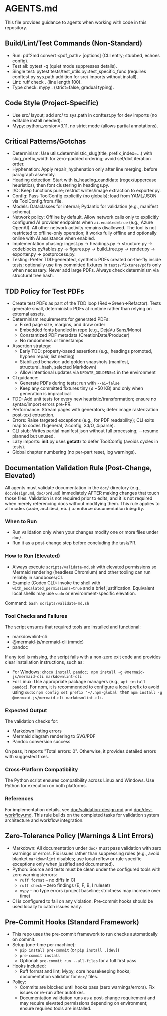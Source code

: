 # AGENTS.md

This file provides guidance to agents when working with code in this repository.

## Build/Lint/Test Commands (Non-Standard)
- Run: pdf2md convert <pdf_path> [options] (CLI entry; stubbed, echoes config).
- Test all: pytest -q (quiet mode suppresses details).
- Single test: pytest tests/test_utils.py::test_specific_func (requires conftest.py sys.path addition for src/ imports without install).
- Lint: ruff check . (line length 100).
- Type check: mypy . (strict=false, gradual typing).

## Code Style (Project-Specific)
- Use src/ layout; add src/ to sys.path in conftest.py for dev imports (no editable install needed).
- Mypy: python_version=3.11, no strict mode (allows partial annotations).

## Critical Patterns/Gotchas
- Determinism: Use utils.deterministic_slug(title, prefix_index=...) with slug_prefix_width for zero-padded ordering; avoid set/dict iteration order.
- Hyphenation: Apply repair_hyphenation only after line merging, before paragraph assembly.
- Heading detection: Start with is_heading_candidate (regex/uppercase heuristics), then font clustering in headings.py.
- I/O: Keep functions pure; restrict writes/image extraction to exporter.py.
- Config: Pass ToolConfig explicitly (no globals); load from YAML/JSON via ToolConfig.from_file.
- Models: Dataclasses for internal; Pydantic for validation (e.g., manifest schema).
- Network policy: Offline by default. Allow network calls only to explicitly
   configured AI provider endpoints when `ai.enabled=true` (e.g., Azure
   OpenAI). All other network activity remains disallowed. The tool is not
   restricted to offline-only operation; it works fully offline and optionally
   online with AI assistance when enabled.
- Implementation phasing: ingest.py → headings.py → structure.py → codeblocks.py/tables.py → figures.py → build_tree.py → render.py → exporter.py → postprocess.py.
- Testing: Prefer TDD‑generated, synthetic PDFs created on‑the‑fly inside tests; optionally use tiny committed fixtures in `tests/fixtures/pdfs` only when necessary. Never add large PDFs. Always check determinism via structural tree hash.

## TDD Policy for Test PDFs

- Create test PDFs as part of the TDD loop (Red→Green→Refactor). Tests generate small, deterministic PDFs at runtime rather than relying on external assets.
- Determinism requirements for generated PDFs:
  - Fixed page size, margins, and draw order
  - Embedded fonts bundled in repo (e.g., DejaVu Sans/Mono)
  - Constantized PDF metadata (CreationDate/Producer)
  - No randomness or timestamps
- Assertion strategy:
  - Early TDD: property‑based assertions (e.g., headings promoted, hyphen repair, list nesting)
  - Stabilized behavior: add golden snapshots (manifest, structural_hash, selected Markdown)
  - Allow intentional updates via `UPDATE_GOLDENS=1` in the environment
- CI guidance:
  - Generate PDFs during tests; run with `--ai=false`
  - Keep any committed fixtures tiny (≤ ~50 KB) and only when generation is impractical
- TDD: Add unit tests for every new heuristic/transformation; ensure no syntax/import errors pre-PR.
- Performance: Stream pages with generators; defer image rasterization post-text extraction.
- Errors: Raise targeted exceptions (e.g., for PDF readability); CLI exits map to codes (1:general, 2:config, 3:I/O, 4:parse).
- CLI stub: Writes partial manifest.json without full processing; --resume planned but unused.
- Lazy imports: __init__.py uses __getattr__ to defer ToolConfig (avoids cycles in tests).
- Global chapter numbering (no per-part reset, log warnings).

## Documentation Validation Rule (Post-Change, Elevated)

All agents must validate documentation in the `doc/` directory (e.g., `doc/design.md`, `doc/prd.md`) immediately AFTER making changes that touch those files. Validation is not required prior to edits, and it is not required when merely referencing docs without modifying them. This rule applies to all modes (code, architect, etc.) to enforce documentation integrity.

### When to Run
- Run validation only when your changes modify one or more files under `doc/`.
- Run it as a post-change step before concluding the task/PR.

### How to Run (Elevated)
- Always execute `scripts/validate-md.sh` with elevated permissions so Mermaid rendering (headless Chromium) and other tooling can run reliably in sandboxes/CI.
- Example (Codex CLI): invoke the shell with `with_escalated_permissions=true` and a brief justification. Equivalent local shells may use `sudo` or environment-specific elevation.

Command:
`bash scripts/validate-md.sh`

### Tool Checks and Failures
The script ensures that required tools are installed and functional:
- markdownlint-cli
- @mermaid-js/mermaid-cli (mmdc)
- pandoc

If any tool is missing, the script fails with a non-zero exit code and provides clear installation instructions, such as:
- For Windows: `choco install pandoc; npm install -g @mermaid-js/mermaid-cli markdownlint-cli`
- For Linux: Use appropriate package managers (e.g., `apt install pandoc`). For npm, it is recommended to configure a local prefix to avoid using `sudo`: `npm config set prefix '~/.npm-global'` then `npm install -g @mermaid-js/mermaid-cli markdownlint-cli`.

### Expected Output
The validation checks for:
- Markdown linting errors
- Mermaid diagram rendering to SVG/PDF
- Pandoc conversion success

On pass, it reports "Total errors: 0". Otherwise, it provides detailed errors with suggested fixes.

### Cross-Platform Compatibility
The Python script ensures compatibility across Linux and Windows. Use Python for execution on both platforms.

### References
For implementation details, see [doc/validation-design.md](doc/validation-design.md) and [doc/dev-workflow.md](doc/dev-workflow.md). This rule builds on the completed tasks for validation system architecture and workflow integration.

## Zero‑Tolerance Policy (Warnings & Lint Errors)

- Markdown: All documentation under `doc/` must pass validation with zero warnings or errors. Fix issues rather than suppressing rules (e.g., avoid blanket `markdownlint` disables; use local reflow or rule‑specific exceptions only when justified and documented).
- Python: Source and tests must be clean under the configured tools with zero warnings/errors:
  - `ruff format` – no diffs in CI
  - `ruff check` – zero findings (E, F, B, I ruleset)
  - `mypy` – no type errors (project baseline; strictness may increase over time)
- CI is configured to fail on any violation. Pre‑commit hooks should be used locally to catch issues early.

## Pre-Commit Hooks (Standard Framework)

- This repo uses the pre-commit framework to run checks automatically on commit.
- Setup (one-time per machine):
  - `pip install pre-commit` (or `pip install .[dev]`)
  - `pre-commit install`
  - Optional: `pre-commit run --all-files` for a full first pass
- Hooks included:
  - Ruff format and lint; Mypy; core housekeeping hooks; documentation validator for `doc/` files.
- Policy:
  - Commits are blocked until hooks pass (zero warnings/errors). Fix issues or re-run after autofixes.
  - Documentation validation runs as a post-change requirement and may require elevated permissions depending on environment; ensure required tools are installed.
